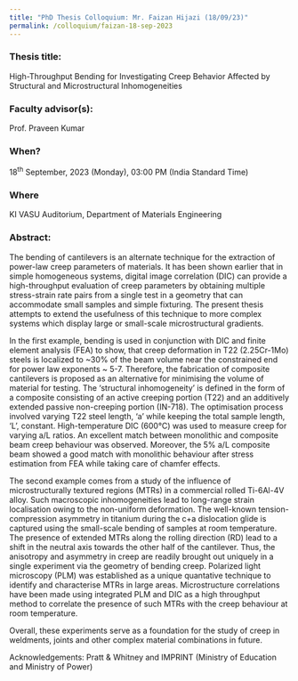 ```yaml
---
title: "PhD Thesis Colloquium: Mr. Faizan Hijazi (18/09/23)"
permalink: /colloquium/faizan-18-sep-2023
---
```

### Thesis title:
High-Throughput Bending for Investigating Creep Behavior Affected by Structural and Microstructural Inhomogeneities

### Faculty advisor(s):
Prof. Praveen Kumar

### When?
18<sup>th</sup> September, 2023 (Monday), 03:00 PM (India Standard Time)

### Where
KI VASU Auditorium, Department of Materials Engineering

### Abstract: 
The bending of cantilevers is an alternate technique for the extraction of power-law creep parameters of materials. It has been shown earlier that in simple homogeneous systems, digital image correlation (DIC) can provide a high-throughput evaluation of creep parameters by obtaining multiple stress-strain rate pairs from a single test in a geometry that can accommodate small samples and simple fixturing. The present thesis attempts to extend the usefulness of this technique to more complex systems which display large or small-scale microstructural gradients. 

In the first example, bending is used in conjunction with DIC and finite element analysis (FEA) to show, that creep deformation in T22 (2.25Cr-1Mo) steels is localized to ~30% of the beam volume near the constrained end for power law exponents ~ 5-7. Therefore, the fabrication of composite cantilevers is proposed as an alternative for minimising the volume of material for testing. The ‘structural inhomogeneity’ is defined in the form of a composite consisting of an active creeping portion (T22) and an additively extended passive non-creeping portion (IN-718). The optimisation process involved varying T22 steel length, ‘a’ while keeping the total sample length, ‘L’, constant. High-temperature DIC (600°C) was used to measure creep for varying a/L ratios. An excellent match between monolithic and composite beam creep behaviour was observed. Moreover, the 5% a/L composite beam showed a good match with monolithic behaviour after stress estimation from FEA while taking care of chamfer effects.  

The second example comes from a study of the influence of microstructurally textured regions (MTRs) in a commercial rolled Ti-6Al-4V alloy. Such macroscopic inhomogeneities lead to long-range strain localisation owing to the non-uniform deformation. The well-known tension-compression asymmetry in titanium during the c+a dislocation glide is captured using the small-scale bending of samples at room temperature. The presence of extended  MTRs along the rolling direction (RD) lead to a shift in the neutral axis towards the other half of the cantilever. Thus, the anisotropy and asymmetry in creep are readily brought out uniquely in a single experiment via the geometry of bending creep. Polarized light microscopy (PLM) was established as a unique quantative technique to identify and characterise MTRs in large areas. Microstructure correlations have been made using integrated PLM and DIC as a high throughput method to correlate the presence of such MTRs with the creep behaviour at room temperature.  

Overall, these experiments serve as a foundation for the study of creep in weldments, joints and other complex material combinations in future. 

Acknowledgements: Pratt & Whitney and IMPRINT (Ministry of Education and Ministry of Power) 